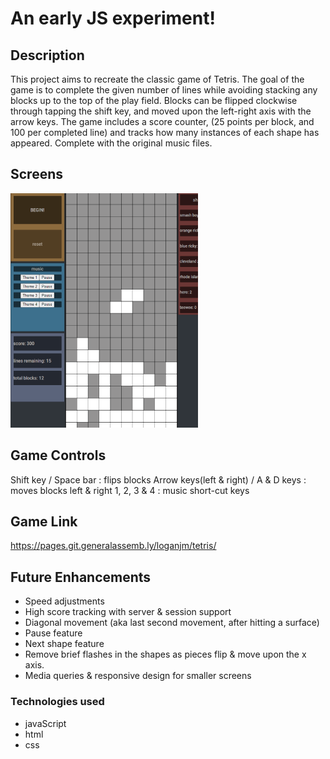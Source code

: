 # An early JS experiment!


## Description
This project aims to recreate the classic game of Tetris. The goal of the game is to complete the given number of lines while avoiding stacking any blocks up to the top of the play field. Blocks can be flipped clockwise through tapping the shift key, and moved upon the left-right axis with the arrow keys. The game includes a score counter, (25 points per block, and 100 per completed line) and tracks how many instances of each shape has appeared. Complete with the original music files. 

## Screens
![meow](images/ss2.png "Tetris")


## Game Controls
Shift key / Space bar : flips blocks
Arrow keys(left & right) / A & D keys : moves blocks left & right
1, 2, 3 & 4 : music short-cut keys

## Game Link
https://pages.git.generalassemb.ly/loganjm/tetris/

## Future Enhancements
* Speed adjustments
* High score tracking with server & session support
* Diagonal movement (aka last second movement, after hitting a surface)
* Pause feature
* Next shape feature
* Remove brief flashes in the shapes as pieces flip & move upon the x axis.  
* Media queries & responsive design for smaller screens

### Technologies used
* javaScript
* html 
* css
